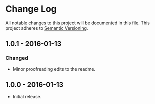 # Change Log
All notable changes to this project will be documented in this file.
This project adheres to [Semantic Versioning](http://semver.org/).

## 1.0.1 - 2016-01-13
### Changed
- Minor proofreading edits to the readme.

## 1.0.0 - 2016-01-13
- Initial release.
